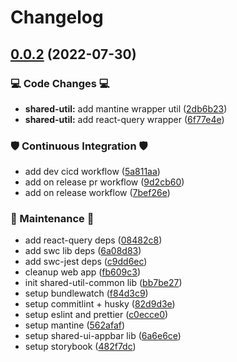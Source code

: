 # Changelog

## [0.0.2](https://github.com/johnshift/veils/compare/v0.0.1...v0.0.2) (2022-07-30)


### :computer: Code Changes :computer:

* **shared-util:** add mantine wrapper util ([2db6b23](https://github.com/johnshift/veils/commit/2db6b23943930d947c06447d091e84a6c5b72a8c))
* **shared-util:** add react-query wrapper ([6f77e4e](https://github.com/johnshift/veils/commit/6f77e4ed763778562f3f8417fac733ba8f7cc32e))


### :shield: Continuous Integration :shield:

* add dev cicd workflow ([5a811aa](https://github.com/johnshift/veils/commit/5a811aaf02b3dce0b05c03d1834c30006dfb9789))
* add on release pr workflow ([9d2cb60](https://github.com/johnshift/veils/commit/9d2cb6082bc8aa91b89d51f7ad01af8963a915b8))
* add on release workflow ([7bef26e](https://github.com/johnshift/veils/commit/7bef26edc50886c8ac824e4641f4e812a7f357e6))


### :toolbox: Maintenance :toolbox:

* add react-query deps ([08482c8](https://github.com/johnshift/veils/commit/08482c827450aefd8f81f38580ed49789f3daf7a))
* add swc lib deps ([6a08d83](https://github.com/johnshift/veils/commit/6a08d8390ae199cd642796ab7d15a4dd1276a27a))
* add swc-jest deps ([c9dd6ec](https://github.com/johnshift/veils/commit/c9dd6ecf84bed8288bdafd0e9387edbde7b46f2c))
* cleanup web app ([fb609c3](https://github.com/johnshift/veils/commit/fb609c3871c5e3c36d8c532aaba13fdfa7d98d68))
* init shared-util-common lib ([bb7be27](https://github.com/johnshift/veils/commit/bb7be27ba475172896a40dbdfd58da7900efae38))
* setup bundlewatch ([f84d3c9](https://github.com/johnshift/veils/commit/f84d3c9d80dcdf9379866a354699c9882b617288))
* setup commitlint + husky ([82d9d3e](https://github.com/johnshift/veils/commit/82d9d3e79e66a6d70f2d6f517547dfb228974fa4))
* setup eslint and prettier ([c0ecce0](https://github.com/johnshift/veils/commit/c0ecce0f8dd1596c1047d080b4d85ce5c38e2813))
* setup mantine ([562afaf](https://github.com/johnshift/veils/commit/562afaf880961e6d0e9db57a8ef770a5357a36e6))
* setup shared-ui-appbar lib ([6a6e6ce](https://github.com/johnshift/veils/commit/6a6e6ce3665b88e9dba3d3c7e3ad315bcf325ece))
* setup storybook ([482f7dc](https://github.com/johnshift/veils/commit/482f7dc736eb87fd73b5f81c1e084c821ae40973))

